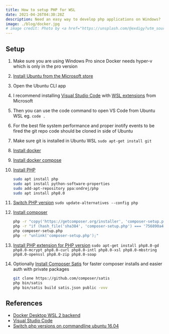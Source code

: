 ```yaml
---
title: How to setup PHP for WSL
date: 2021-04-26T04:30:28Z
description: Need an easy way to develop php applications on Windows?
image: ./blog/docker.jpg
# image credit: Photo by <a href="https://unsplash.com/@exdigy?utm_source=unsplash&utm_medium=referral&utm_content=creditCopyText">Dominik Lückmann</a> on <a href="https://unsplash.com/s/photos/docker?utm_source=unsplash&utm_medium=referral&utm_content=creditCopyText">Unsplash</a>
---
```


## Setup

1. Make sure you are using Windows Pro since Docker needs hyper-v which is only in the pro version
2. [Install Ubuntu from the Microsoft store](https://www.microsoft.com/p/ubuntu-2004-lts/9n6svws3rx71)
3. Open the Ubuntu CLI app
4. I recommend installing [Visual Studio Code](https://code.visualstudio.com/) with [WSL extensions](https://code.visualstudio.com/docs/remote/wsl) from Microsoft
5. Then you can use the code command to open VS Code from Ubuntu WSL eg. `code .`
6. For the best file system performance and proper inotify events to be fired the git repo code should be cloned in side of Ubuntu
7. Make sure git is installed in Ubuntu WSL
   `sudo apt-get install git`
8. [Install docker](https://docs.docker.com/engine/install/ubuntu/)
9. [Install docker compose](https://docs.docker.com/compose/install/)

10. [Install PHP](https://www.tecmint.com/install-different-php-versions-in-ubuntu/)

    ```bash
    sudo apt install php
    sudo apt install python-software-properties
    sudo add-apt-repository ppa:ondrej/php
    sudo apt install php8.0
    ```

11. [Switch PHP version](https://stackoverflow.com/questions/42619312/switch-php-versions-on-commandline-ubuntu-16-04/48336881#48336881)
    `sudo update-alternatives --config php`
12. [Install composer](https://getcomposer.org/download/)

    ```bash
    php -r "copy('https://getcomposer.org/installer', 'composer-setup.php');"
    php -r "if (hash_file('sha384', 'composer-setup.php') === '756890a4488ce9024fc62c56153228907f1545c228516cbf63f885e036d37e9a59d27d63f46af1d4d07ee0f76181c7d3') { echo 'Installer verified'; } else { echo 'Installer corrupt'; unlink('composer-setup.php'); } echo PHP_EOL;"
    php composer-setup.php
    php -r "unlink('composer-setup.php');"
    ```

13. [Install PHP extension for PHP version](https://magento.stackexchange.com/questions/123246/magento-2-php-extensions-missing/134259#134259)
    `sudo apt-get install php8.0-gd php8.0-mcrypt php8.0-curl php8.0-intl php8.0-xsl php8.0-mbstring php8.0-openssl php8.0-zip php8.0-soap`
14. Optionally [Install Composer Satis](https://alanstorm.com/magento_2_composer_marketplace_and_local_satis_mirrors/) for faster composer installs and easier auth with private packages

    ```bash
    git clone https://github.com/composer/satis
    php bin/satis
    php bin/satis build satis.json public -vvv
    ```

## References

- [Docker Desktop WSL 2 backend](https://docs.docker.com/docker-for-windows/wsl/)
- [Visual Studio Code](https://code.visualstudio.com/docs/remote/wsl)
- [Switch php versions on commandline ubuntu 16.04](https://stackoverflow.com/a/48336881)
